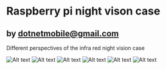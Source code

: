 # Raspberry pi night vison case 
  by dotnetmobile@gmail.com
---

Different perspectives of the infra red night vision case

![Alt text](images/IR_night_vision_1.png=250x250?raw=true "View 1")
![Alt text](images/IR_night_vision_2.png=250x250?raw=true "View 2")
![Alt text](images/IR_night_vision_3.png=250x250?raw=true "View 3")
![Alt text](images/IR_night_vision_4.png=250x250?raw=true "View 4")
![Alt text](images/IR_night_vision_4.png=250x250?raw=true "View 5")
![Alt text](images/IR_night_vision_4.png=250x250?raw=true "View 6")
